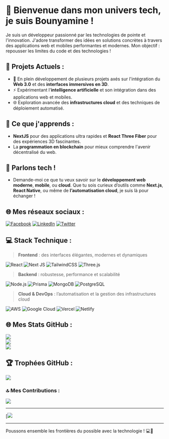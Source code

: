 # 🚀 Bienvenue dans mon univers tech, je suis Bounyamine !

Je suis un développeur passionné par les technologies de pointe et l'innovation. J'adore transformer des idées en solutions concrètes à travers des applications web et mobiles performantes et modernes. Mon objectif : repousser les limites du code et des technologies !

## 🔭 Projets Actuels :
- 🚧 En plein développement de plusieurs projets axés sur l'intégration du **Web 3.0** et des **interfaces immersives en 3D**.
- ⚡️ Expérimentant l'**intelligence artificielle** et son intégration dans des applications web et mobiles.
- 🌐 Exploration avancée des **infrastructures cloud** et des techniques de déploiement automatisé.

## 🌱 Ce que j'apprends :
- **NextJS** pour des applications ultra rapides et **React Three Fiber** pour des expériences 3D fascinantes.
- La **programmation en blockchain** pour mieux comprendre l'avenir décentralisé du web.

## 💬 Parlons tech !
- Demande-moi ce que tu veux savoir sur le **développement web moderne**, **mobile**, ou **cloud**. Que tu sois curieux d’outils comme **Next.js**, **React Native**, ou même de **l’automatisation cloud**, je suis là pour échanger !

## 🌐 Mes réseaux sociaux :
[![Facebook](https://img.shields.io/badge/Facebook-%231877F2.svg?logo=Facebook&logoColor=white)](https://facebook.com/aajt.ajjt.552)
[![LinkedIn](https://img.shields.io/badge/LinkedIn-%230077B5.svg?logo=linkedin&logoColor=white)](https://www.linkedin.com/in/bounyamine)
[![Twitter](https://img.shields.io/badge/Twitter-%231DA1F2.svg?logo=Twitter&logoColor=white)](https://twitter.com/bounyamine)

## 💻 Stack Technique :
> **Frontend** : des interfaces élégantes, modernes et dynamiques

![React](https://img.shields.io/badge/React-%2320232a.svg?style=for-the-badge&logo=react&logoColor=%2361DAFB) 
![Next JS](https://img.shields.io/badge/Next-black?style=for-the-badge&logo=next.js&logoColor=white) 
![TailwindCSS](https://img.shields.io/badge/TailwindCSS-%2338B2AC.svg?style=for-the-badge&logo=tailwind-css&logoColor=white) 
![Three.js](https://img.shields.io/badge/Three.js-%23000000.svg?style=for-the-badge&logo=three.js&logoColor=white) 

> **Backend** : robustesse, performance et scalabilité

![Node.js](https://img.shields.io/badge/Node.js-%236DA55F.svg?style=for-the-badge&logo=node.js&logoColor=white) 
![Prisma](https://img.shields.io/badge/Prisma-3982CE?style=for-the-badge&logo=Prisma&logoColor=white) 
![MongoDB](https://img.shields.io/badge/MongoDB-%234ea94b.svg?style=for-the-badge&logo=mongodb&logoColor=white) 
![PostgreSQL](https://img.shields.io/badge/PostgreSQL-%23316192.svg?style=for-the-badge&logo=postgresql&logoColor=white)

> **Cloud & DevOps** : l’automatisation et la gestion des infrastructures cloud

![AWS](https://img.shields.io/badge/AWS-%23FF9900.svg?style=for-the-badge&logo=amazon-aws&logoColor=white) 
![Google Cloud](https://img.shields.io/badge/GoogleCloud-%234285F4.svg?style=for-the-badge&logo=google-cloud&logoColor=white) 
![Vercel](https://img.shields.io/badge/Vercel-%23000000.svg?style=for-the-badge&logo=vercel&logoColor=white) 
![Netlify](https://img.shields.io/badge/Netlify-%2300C7B7.svg?style=for-the-badge&logo=netlify&logoColor=white)

## 🌐 Mes Stats GitHub :
![](https://github-readme-stats.vercel.app/api?username=bounyamine&theme=radical&hide_border=true&include_all_commits=true&count_private=true)<br/>
![](https://github-readme-streak-stats.herokuapp.com/?user=bounyamine&theme=radical&hide_border=true)<br/>
![](https://github-readme-stats.vercel.app/api/top-langs/?username=bounyamine&theme=radical&hide_border=true&layout=compact)

## 🏆 Trophées GitHub :
![](https://github-profile-trophy.vercel.app/?username=bounyamine&theme=radical&no-frame=true&no-bg=false&margin-w=4)

### 🔝 Mes Contributions :
![](https://github-contributor-stats.vercel.app/api?username=bounyamine&limit=5&theme=radical&combine_all_yearly_contributions=true)

---

[![]([![](https://visitcount.itsvg.in/api?id=bounyamine&label=Profile%20Views&color=6&icon=0&pretty=false)](https://visitcount.itsvg.in))

---

Poussons ensemble les frontières du possible avec la technologie ! 💻🚀
